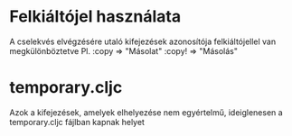 

# Felkiáltójel használata

A cselekvés elvégzésére utaló kifejezések azonosítója felkiáltójellel van megkülönböztetve
Pl. :copy  => "Másolat"
    :copy! => "Másolás"



# temporary.cljc

Azok a kifejezések, amelyek elhelyezése nem egyértelmű, ideiglenesen a temporary.cljc fájlban
kapnak helyet
